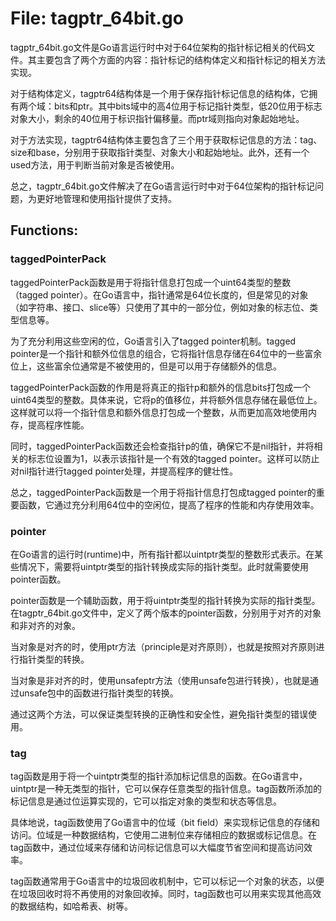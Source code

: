 # File: tagptr_64bit.go

tagptr_64bit.go文件是Go语言运行时中对于64位架构的指针标记相关的代码文件。其主要包含了两个方面的内容：指针标记的结构体定义和指针标记的相关方法实现。

对于结构体定义，tagptr64结构体是一个用于保存指针标记信息的结构体，它拥有两个域：bits和ptr。其中bits域中的高4位用于标记指针类型，低20位用于标志对象大小，剩余的40位用于标识指针偏移量。而ptr域则指向对象起始地址。

对于方法实现，tagptr64结构体主要包含了三个用于获取标记信息的方法：tag、size和base，分别用于获取指针类型、对象大小和起始地址。此外，还有一个used方法，用于判断当前对象是否被使用。

总之，tagptr_64bit.go文件解决了在Go语言运行时中对于64位架构的指针标记问题，为更好地管理和使用指针提供了支持。

## Functions:

### taggedPointerPack

taggedPointerPack函数是用于将指针信息打包成一个uint64类型的整数（tagged pointer）。在Go语言中，指针通常是64位长度的，但是常见的对象（如字符串、接口、slice等）只使用了其中的一部分位，例如对象的标志位、类型信息等。

为了充分利用这些空闲的位，Go语言引入了tagged pointer机制。tagged pointer是一个指针和额外位信息的组合，它将指针信息存储在64位中的一些富余位上，这些富余位通常是不被使用的，但是可以用于存储额外的信息。

taggedPointerPack函数的作用是将真正的指针p和额外的信息bits打包成一个uint64类型的整数。具体来说，它将p的值移位，并将额外信息存储在最低位上。这样就可以将一个指针信息和额外信息打包成一个整数，从而更加高效地使用内存，提高程序性能。

同时，taggedPointerPack函数还会检查指针p的值，确保它不是nil指针，并将相关的标志位设置为1，以表示该指针是一个有效的tagged pointer。这样可以防止对nil指针进行tagged pointer处理，并提高程序的健壮性。

总之，taggedPointerPack函数是一个用于将指针信息打包成tagged pointer的重要函数，它通过充分利用64位中的空闲位，提高了程序的性能和内存使用效率。



### pointer

在Go语言的运行时(runtime)中，所有指针都以uintptr类型的整数形式表示。在某些情况下，需要将uintptr类型的指针转换成实际的指针类型。此时就需要使用pointer函数。

pointer函数是一个辅助函数，用于将uintptr类型的指针转换为实际的指针类型。在tagptr_64bit.go文件中，定义了两个版本的pointer函数，分别用于对齐的对象和非对齐的对象。

当对象是对齐的时，使用ptr方法（principle是对齐原则），也就是按照对齐原则进行指针类型的转换。

当对象是非对齐的时，使用unsafeptr方法（使用unsafe包进行转换），也就是通过unsafe包中的函数进行指针类型的转换。

通过这两个方法，可以保证类型转换的正确性和安全性，避免指针类型的错误使用。



### tag

tag函数是用于将一个uintptr类型的指针添加标记信息的函数。在Go语言中，uintptr是一种无类型的指针，它可以保存任意类型的指针信息。tag函数所添加的标记信息是通过位运算实现的，它可以指定对象的类型和状态等信息。

具体地说，tag函数使用了Go语言中的位域（bit field）来实现标记信息的存储和访问。位域是一种数据结构，它使用二进制位来存储相应的数据或标记信息。在tag函数中，通过位域来存储和访问标记信息可以大幅度节省空间和提高访问效率。

tag函数通常用于Go语言中的垃圾回收机制中，它可以标记一个对象的状态，以便在垃圾回收时将不再使用的对象回收掉。同时，tag函数也可以用来实现其他高效的数据结构，如哈希表、树等。



